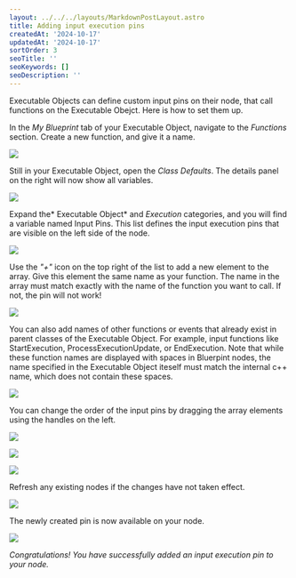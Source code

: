 ```yaml
---
layout: ../../../layouts/MarkdownPostLayout.astro
title: Adding input execution pins
createdAt: '2024-10-17'
updatedAt: '2024-10-17'
sortOrder: 3
seoTitle: ''
seoKeywords: []
seoDescription: ''
---
```


Executable Objects can define custom input pins on their node, that call functions on the Executable Obejct. Here is how to set them up.

In the *My Blueprint* tab of your Executable Object, navigate to the *Functions* section. Create a new function, and give it a name.

![](../../../assets/executable-objects/NewFunction-large.jpg)

Still in your Executable Object, open the *Class Defaults*. The details panel on the right will now show all variables.

![](../../../assets/executable-objects/DetailsClassDefaults-large.jpg)

Expand the* Executable Object* and *Execution* categories, and you will find a variable named Input Pins. This list defines the input execution pins that are visible on the left side of the node.

![](../../../assets/executable-objects/InputPinsVariable-large.jpg)

Use the *"+"* icon on the top right of the list to add a new element to the array. Give this element the same name as your function. The name in the array must match exactly with the name of the function you want to call. If not, the pin will not work!

![](../../../assets/executable-objects/AddElement-large.jpg)

You can also add names of other functions or events that already exist in parent classes of the Executable Object. For example, input functions like <span class="function">StartExecution</span>, <span class="function">ProcessExecutionUpdate</span>, or <span class="function">EndExecution</span>. Note that while these function names are displayed with spaces in Bluerpint nodes, the name specified in the Executable Object iteself must match the internal c++ name, which does not contain these spaces. 

![](../../../assets/executable-objects/inputfunctionstopin-large.jpg)

You can change the order of the input pins by dragging the array elements using the handles on the left.

![](../../../assets/executable-objects/Reorder-large.jpg)

![](../../../assets/executable-objects/reorder02-large.jpg)

![](../../../assets/executable-objects/reorder03-large.jpg)

Refresh any existing nodes if the changes have not taken effect.

![](../../../assets/executable-objects/RefreshNode.jpg)

The newly created pin is now available on your node.

![](../../../assets/executable-objects/myfunctionavailabke-large.jpg)

*Congratulations! You have successfully added an input execution pin to your node.*